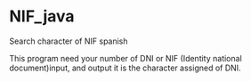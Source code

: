 NIF_java
========

Search character of NIF spanish

This program need your number of DNI or NIF (Identity national document)input, and output it is the character assigned of DNI.

  
